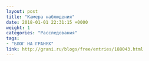 ```yaml
---
layout: post
title: "Камера наблюдения"
date: 2018-01-01 22:31:15 +0000
weight: 1
categories: "Расследования"
tags:
- "БЛОГ НА ГРАНЯХ"
link: http://grani.ru/blogs/free/entries/188043.html
---
```

